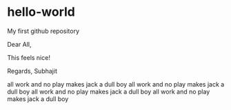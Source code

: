 # hello-world
My first github repository

Dear All,

This feels nice!

Regards,
Subhajit

all work and no play makes jack a dull boy
all work and no play makes jack a dull boy
all work and no play makes jack a dull boy
all work and no play makes jack a dull boy
